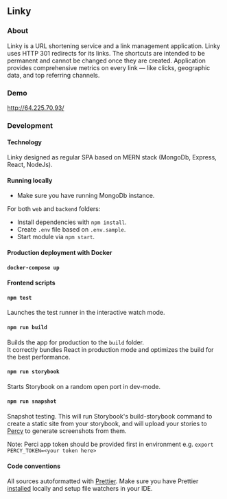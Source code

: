 ## Linky

### About
Linky is a URL shortening service and a link management application. Linky uses HTTP 301 
redirects for its links. The shortcuts are intended to be permanent and cannot be changed 
once they are created. Application provides comprehensive metrics on every link — like 
clicks, geographic data, and top referring channels.

### Demo
http://64.225.70.93/
 
### Development 

#### Technology
Linky designed as regular SPA based on MERN stack (MongoDb, Express, React, NodeJs).

#### Running locally

- Make sure you have running MongoDb instance.

For both `web` and `backend` folders:
- Install dependencies with `npm install`.
- Create `.env` file based on `.env.sample`.
- Start module via `npm start`.

#### Production deployment with Docker

#### `docker-compose up`

#### Frontend scripts

#### `npm test`

Launches the test runner in the interactive watch mode.

#### `npm run build`

Builds the app for production to the `build` folder.<br />
It correctly bundles React in production mode and optimizes the build for the best performance.

#### `npm run storybook`

Starts Storybook on a random open port in dev-mode.

#### `npm run snapshot`

Snapshot testing. This will run Storybook's build-storybook command to create a static site from your storybook, 
and will upload your stories to [Percy](https://percy.io/) to generate screenshots from them.

Note: Perci app token should be provided first in environment e.g. `export PERCY_TOKEN=<your token here>`

#### Code conventions

All sources autoformatted with [Prettier](https://prettier.io/). Make sure you have Prettier 
[installed](https://prettier.io/docs/en/install.html) locally and setup file watchers in your IDE.
